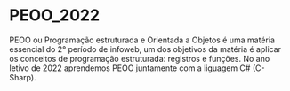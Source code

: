 # PEOO_2022
PEOO ou Programação estruturada e Orientada a Objetos é uma matéria essencial do 2° período de infoweb, um dos objetivos da matéria é aplicar os conceitos de programação estruturada: registros e funções. No ano letivo de 2022 aprendemos PEOO juntamente com a liguagem C# (C-Sharp).
